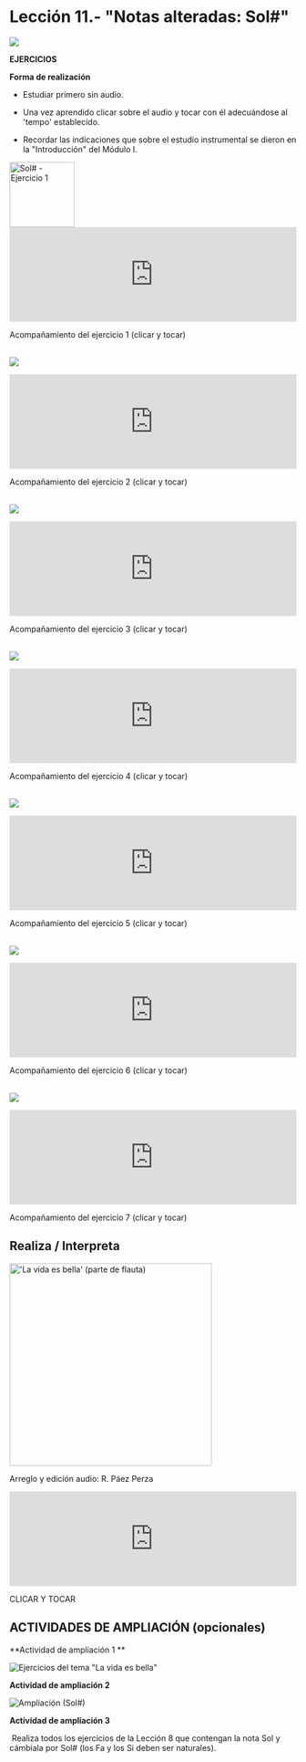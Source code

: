 
# Lección 11.- "Notas alteradas: Sol#"

![](img/Posicion_Sol_num_.gif)

**EJERCICIOS**

**Forma de realización**

- Estudiar primero sin audio.

- Una vez aprendido clicar sobre el audio y tocar con él adecuándose al 'tempo' establecido.

- Recordar las indicaciones que sobre el estudio instrumental se dieron en la "Introducción" del Módulo I.

<img src="img/Sol_num__Ejer_1.jpg" alt="Sol# - Ejercicio 1" title="Sol# - Ejercicio 1" height="114" />
<iframe width="100%" height="166" scrolling="no" frameborder="no" src="https://w.soundcloud.com/player/?url=https%3A//api.soundcloud.com/tracks/344090250&amp;color=%23ff5500&amp;auto_play=false&amp;hide_related=false&amp;show_comments=true&amp;show_user=true&amp;show_reposts=false"></iframe>

Acompañamiento del ejercicio 1 (clicar y tocar)
<br />
<br />

![](img/Sol_num__Ejer_2.jpg)

<iframe width="100%" height="166" scrolling="no" frameborder="no" src="https://w.soundcloud.com/player/?url=https%3A//api.soundcloud.com/tracks/344090251&amp;color=%23ff5500&amp;auto_play=false&amp;hide_related=false&amp;show_comments=true&amp;show_user=true&amp;show_reposts=false"></iframe>

Acompañamiento del ejercicio 2 (clicar y tocar)
<br />
<br />

![](img/Sol_num__Ejer_3.jpg)

<iframe width="100%" height="166" scrolling="no" frameborder="no" src="https://w.soundcloud.com/player/?url=https%3A//api.soundcloud.com/tracks/344090252&amp;color=%23ff5500&amp;auto_play=false&amp;hide_related=false&amp;show_comments=true&amp;show_user=true&amp;show_reposts=false"></iframe>

Acompañamiento del ejercicio 3 (clicar y tocar)
<br />
<br />

![](img/Sol_num__Ejer_4.gif)

<iframe width="100%" height="166" scrolling="no" frameborder="no" src="https://w.soundcloud.com/player/?url=https%3A//api.soundcloud.com/tracks/344090253&amp;color=%23ff5500&amp;auto_play=false&amp;hide_related=false&amp;show_comments=true&amp;show_user=true&amp;show_reposts=false"></iframe>

Acompañamiento del ejercicio 4 (clicar y tocar)
<br />
<br />

![](img/Sol_num__Ejer_5.jpg)

<iframe width="100%" height="166" scrolling="no" frameborder="no" src="https://w.soundcloud.com/player/?url=https%3A//api.soundcloud.com/tracks/344090254&amp;color=%23ff5500&amp;auto_play=false&amp;hide_related=false&amp;show_comments=true&amp;show_user=true&amp;show_reposts=false"></iframe>

Acompañamiento del ejercicio 5 (clicar y tocar)
<br />
<br />

![](img/Sol_num__Ejer_6.jpg)

<iframe width="100%" height="166" scrolling="no" frameborder="no" src="https://w.soundcloud.com/player/?url=https%3A//api.soundcloud.com/tracks/344090256&amp;color=%23ff5500&amp;auto_play=false&amp;hide_related=false&amp;show_comments=true&amp;show_user=true&amp;show_reposts=false"></iframe>

Acompañamiento del ejercicio 6 (clicar y tocar)
<br />
<br />

![](img/Sol_num__Ejer_7.jpg)

<iframe width="100%" height="166" scrolling="no" frameborder="no" src="https://w.soundcloud.com/player/?url=https%3A//api.soundcloud.com/tracks/344090257&amp;color=%23ff5500&amp;auto_play=false&amp;hide_related=false&amp;show_comments=true&amp;show_user=true&amp;show_reposts=false"></iframe>

Acompañamiento del ejercicio 7 (clicar y tocar)
<br />




## Realiza / Interpreta

<img src="img/L11_VidaBella_(flauta)_GRIS.gif" height="355" alt="'La vida es bella' (parte de flauta)" title="'La vida es bella' (parte de flauta)" />

Arreglo y edición audio: R. Páez Perza

<iframe width="100%" height="166" scrolling="no" frameborder="no" src="https://w.soundcloud.com/player/?url=https%3A//api.soundcloud.com/tracks/344090305&amp;color=%23ff5500&amp;auto_play=false&amp;hide_related=false&amp;show_comments=true&amp;show_user=true&amp;show_reposts=false"></iframe>

CLICAR Y TOCAR


## ACTIVIDADES DE AMPLIACIÓN (opcionales)

**Actividad de ampliación 1 **

<img src="img/EjerFla_VitaBella_18jul15.gif" alt='Ejercicios del tema "La vida es bella"' title='Ejercicios del tema "La vida es bella"' />


**Actividad de ampliación 2**

<img src="img/Ampliacion_Sol_num_.gif" alt="Ampliación (Sol#)" title="Ampliación (Sol#)" />

**Actividad de ampliación 3**

 Realiza todos los ejercicios de la Lección 8 que contengan la nota Sol y cámbiala por Sol# (los Fa y los Si deben ser naturales).
